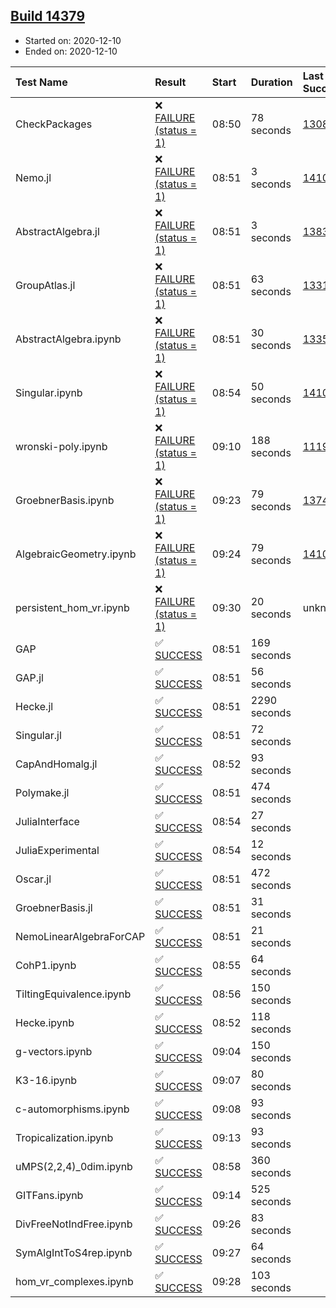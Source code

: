 ## [Build 14379](https://oscarci.mathematik.uni-kl.de/job/oscar/14379/)

* Started on: 2020-12-10
* Ended on: 2020-12-10

| Test Name    | Result | Start | Duration | Last Success | First Failure |
|:-------------|:-------|:------|:---------|:-------------|:--------------|
| CheckPackages | ❌ [FAILURE (status = 1)](https://oscarci.mathematik.uni-kl.de/job/oscar/14379/artifact/logs/build-14379/CheckPackages.log) | 08:50 | 78 seconds | [13085](https://oscarci.mathematik.uni-kl.de/job/oscar/13085/) | [13086](https://oscarci.mathematik.uni-kl.de/job/oscar/13086/) |
| Nemo.jl | ❌ [FAILURE (status = 1)](https://oscarci.mathematik.uni-kl.de/job/oscar/14379/artifact/logs/build-14379/Nemo.jl.log) | 08:51 | 3 seconds | [14101](https://oscarci.mathematik.uni-kl.de/job/oscar/14101/) | [14102](https://oscarci.mathematik.uni-kl.de/job/oscar/14102/) |
| AbstractAlgebra.jl | ❌ [FAILURE (status = 1)](https://oscarci.mathematik.uni-kl.de/job/oscar/14379/artifact/logs/build-14379/AbstractAlgebra.jl.log) | 08:51 | 3 seconds | [13837](https://oscarci.mathematik.uni-kl.de/job/oscar/13837/) | [13838](https://oscarci.mathematik.uni-kl.de/job/oscar/13838/) |
| GroupAtlas.jl | ❌ [FAILURE (status = 1)](https://oscarci.mathematik.uni-kl.de/job/oscar/14379/artifact/logs/build-14379/GroupAtlas.jl.log) | 08:51 | 63 seconds | [13311](https://oscarci.mathematik.uni-kl.de/job/oscar/13311/) | [13312](https://oscarci.mathematik.uni-kl.de/job/oscar/13312/) |
| AbstractAlgebra.ipynb | ❌ [FAILURE (status = 1)](https://oscarci.mathematik.uni-kl.de/job/oscar/14379/artifact/logs/build-14379/AbstractAlgebra.ipynb.log) | 08:51 | 30 seconds | [13355](https://oscarci.mathematik.uni-kl.de/job/oscar/13355/) | [13356](https://oscarci.mathematik.uni-kl.de/job/oscar/13356/) |
| Singular.ipynb | ❌ [FAILURE (status = 1)](https://oscarci.mathematik.uni-kl.de/job/oscar/14379/artifact/logs/build-14379/Singular.ipynb.log) | 08:54 | 50 seconds | [14101](https://oscarci.mathematik.uni-kl.de/job/oscar/14101/) | [14102](https://oscarci.mathematik.uni-kl.de/job/oscar/14102/) |
| wronski-poly.ipynb | ❌ [FAILURE (status = 1)](https://oscarci.mathematik.uni-kl.de/job/oscar/14379/artifact/logs/build-14379/wronski-poly.ipynb.log) | 09:10 | 188 seconds | [11192](https://oscarci.mathematik.uni-kl.de/job/oscar/11192/) | [11193](https://oscarci.mathematik.uni-kl.de/job/oscar/11193/) |
| GroebnerBasis.ipynb | ❌ [FAILURE (status = 1)](https://oscarci.mathematik.uni-kl.de/job/oscar/14379/artifact/logs/build-14379/GroebnerBasis.ipynb.log) | 09:23 | 79 seconds | [13748](https://oscarci.mathematik.uni-kl.de/job/oscar/13748/) | [13749](https://oscarci.mathematik.uni-kl.de/job/oscar/13749/) |
| AlgebraicGeometry.ipynb | ❌ [FAILURE (status = 1)](https://oscarci.mathematik.uni-kl.de/job/oscar/14379/artifact/logs/build-14379/AlgebraicGeometry.ipynb.log) | 09:24 | 79 seconds | [14101](https://oscarci.mathematik.uni-kl.de/job/oscar/14101/) | [14102](https://oscarci.mathematik.uni-kl.de/job/oscar/14102/) |
| persistent_hom_vr.ipynb | ❌ [FAILURE (status = 1)](https://oscarci.mathematik.uni-kl.de/job/oscar/14379/artifact/logs/build-14379/persistent_hom_vr.ipynb.log) | 09:30 | 20 seconds | unknown | unknown |
| GAP | ✅ [SUCCESS](https://oscarci.mathematik.uni-kl.de/job/oscar/14379/artifact/logs/build-14379/GAP.log) | 08:51 | 169 seconds |  |  |
| GAP.jl | ✅ [SUCCESS](https://oscarci.mathematik.uni-kl.de/job/oscar/14379/artifact/logs/build-14379/GAP.jl.log) | 08:51 | 56 seconds |  |  |
| Hecke.jl | ✅ [SUCCESS](https://oscarci.mathematik.uni-kl.de/job/oscar/14379/artifact/logs/build-14379/Hecke.jl.log) | 08:51 | 2290 seconds |  |  |
| Singular.jl | ✅ [SUCCESS](https://oscarci.mathematik.uni-kl.de/job/oscar/14379/artifact/logs/build-14379/Singular.jl.log) | 08:51 | 72 seconds |  |  |
| CapAndHomalg.jl | ✅ [SUCCESS](https://oscarci.mathematik.uni-kl.de/job/oscar/14379/artifact/logs/build-14379/CapAndHomalg.jl.log) | 08:52 | 93 seconds |  |  |
| Polymake.jl | ✅ [SUCCESS](https://oscarci.mathematik.uni-kl.de/job/oscar/14379/artifact/logs/build-14379/Polymake.jl.log) | 08:51 | 474 seconds |  |  |
| JuliaInterface | ✅ [SUCCESS](https://oscarci.mathematik.uni-kl.de/job/oscar/14379/artifact/logs/build-14379/JuliaInterface.log) | 08:54 | 27 seconds |  |  |
| JuliaExperimental | ✅ [SUCCESS](https://oscarci.mathematik.uni-kl.de/job/oscar/14379/artifact/logs/build-14379/JuliaExperimental.log) | 08:54 | 12 seconds |  |  |
| Oscar.jl | ✅ [SUCCESS](https://oscarci.mathematik.uni-kl.de/job/oscar/14379/artifact/logs/build-14379/Oscar.jl.log) | 08:51 | 472 seconds |  |  |
| GroebnerBasis.jl | ✅ [SUCCESS](https://oscarci.mathematik.uni-kl.de/job/oscar/14379/artifact/logs/build-14379/GroebnerBasis.jl.log) | 08:51 | 31 seconds |  |  |
| NemoLinearAlgebraForCAP | ✅ [SUCCESS](https://oscarci.mathematik.uni-kl.de/job/oscar/14379/artifact/logs/build-14379/NemoLinearAlgebraForCAP.log) | 08:51 | 21 seconds |  |  |
| CohP1.ipynb | ✅ [SUCCESS](https://oscarci.mathematik.uni-kl.de/job/oscar/14379/artifact/logs/build-14379/CohP1.ipynb.log) | 08:55 | 64 seconds |  |  |
| TiltingEquivalence.ipynb | ✅ [SUCCESS](https://oscarci.mathematik.uni-kl.de/job/oscar/14379/artifact/logs/build-14379/TiltingEquivalence.ipynb.log) | 08:56 | 150 seconds |  |  |
| Hecke.ipynb | ✅ [SUCCESS](https://oscarci.mathematik.uni-kl.de/job/oscar/14379/artifact/logs/build-14379/Hecke.ipynb.log) | 08:52 | 118 seconds |  |  |
| g-vectors.ipynb | ✅ [SUCCESS](https://oscarci.mathematik.uni-kl.de/job/oscar/14379/artifact/logs/build-14379/g-vectors.ipynb.log) | 09:04 | 150 seconds |  |  |
| K3-16.ipynb | ✅ [SUCCESS](https://oscarci.mathematik.uni-kl.de/job/oscar/14379/artifact/logs/build-14379/K3-16.ipynb.log) | 09:07 | 80 seconds |  |  |
| c-automorphisms.ipynb | ✅ [SUCCESS](https://oscarci.mathematik.uni-kl.de/job/oscar/14379/artifact/logs/build-14379/c-automorphisms.ipynb.log) | 09:08 | 93 seconds |  |  |
| Tropicalization.ipynb | ✅ [SUCCESS](https://oscarci.mathematik.uni-kl.de/job/oscar/14379/artifact/logs/build-14379/Tropicalization.ipynb.log) | 09:13 | 93 seconds |  |  |
| uMPS(2,2,4)_0dim.ipynb | ✅ [SUCCESS](https://oscarci.mathematik.uni-kl.de/job/oscar/14379/artifact/logs/build-14379/uMPS-2-2-4-_0dim.ipynb.log) | 08:58 | 360 seconds |  |  |
| GITFans.ipynb | ✅ [SUCCESS](https://oscarci.mathematik.uni-kl.de/job/oscar/14379/artifact/logs/build-14379/GITFans.ipynb.log) | 09:14 | 525 seconds |  |  |
| DivFreeNotIndFree.ipynb | ✅ [SUCCESS](https://oscarci.mathematik.uni-kl.de/job/oscar/14379/artifact/logs/build-14379/DivFreeNotIndFree.ipynb.log) | 09:26 | 83 seconds |  |  |
| SymAlgIntToS4rep.ipynb | ✅ [SUCCESS](https://oscarci.mathematik.uni-kl.de/job/oscar/14379/artifact/logs/build-14379/SymAlgIntToS4rep.ipynb.log) | 09:27 | 64 seconds |  |  |
| hom_vr_complexes.ipynb | ✅ [SUCCESS](https://oscarci.mathematik.uni-kl.de/job/oscar/14379/artifact/logs/build-14379/hom_vr_complexes.ipynb.log) | 09:28 | 103 seconds |  |  |

